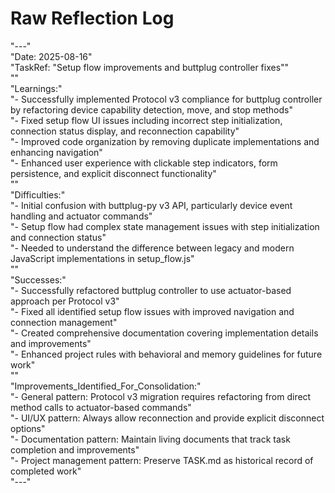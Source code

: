 # Raw Reflection Log 
  
"---"  
"Date: 2025-08-16"  
"TaskRef: \"Setup flow improvements and buttplug controller fixes\""  
""  
"Learnings:"  
"- Successfully implemented Protocol v3 compliance for buttplug controller by refactoring device capability detection, move, and stop methods"  
"- Fixed setup flow UI issues including incorrect step initialization, connection status display, and reconnection capability"  
"- Improved code organization by removing duplicate implementations and enhancing navigation"  
"- Enhanced user experience with clickable step indicators, form persistence, and explicit disconnect functionality"  
""  
"Difficulties:"  
"- Initial confusion with buttplug-py v3 API, particularly device event handling and actuator commands"  
"- Setup flow had complex state management issues with step initialization and connection status"  
"- Needed to understand the difference between legacy and modern JavaScript implementations in setup_flow.js"  
""  
"Successes:"  
"- Successfully refactored buttplug controller to use actuator-based approach per Protocol v3"  
"- Fixed all identified setup flow issues with improved navigation and connection management"  
"- Created comprehensive documentation covering implementation details and improvements"  
"- Enhanced project rules with behavioral and memory guidelines for future work"  
""  
"Improvements_Identified_For_Consolidation:"  
"- General pattern: Protocol v3 migration requires refactoring from direct method calls to actuator-based commands"  
"- UI/UX pattern: Always allow reconnection and provide explicit disconnect options"  
"- Documentation pattern: Maintain living documents that track task completion and improvements"  
"- Project management pattern: Preserve TASK.md as historical record of completed work"  
"---" 
